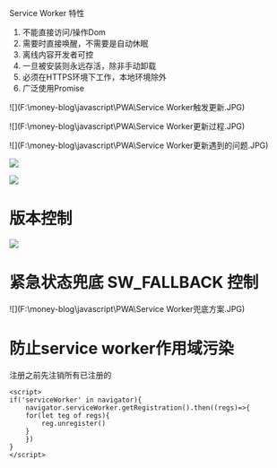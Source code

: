 Service Worker 特性

1. 不能直接访问/操作Dom
2. 需要时直接唤醒，不需要是自动休眠
3. 离线内容开发者可控
4. 一旦被安装则永远存活，除非手动卸载
5. 必须在HTTPS环境下工作，本地环境除外
6. 广泛使用Promise

![](F:\money-blog\javascript\PWA\Service Worker触发更新.JPG)



![](F:\money-blog\javascript\PWA\Service Worker更新过程.JPG)



![](F:\money-blog\javascript\PWA\Service Worker更新遇到的问题.JPG)



![](F:\money-blog\javascript\PWA\更新后通知用户.JPG)



![](F:\money-blog\javascript\PWA\更新后刷新.JPG)



# 版本控制

![](F:\money-blog\javascript\PWA\版本控制.JPG)



# 紧急状态兜底  SW_FALLBACK 控制

![](F:\money-blog\javascript\PWA\Service Worker兜底方案.JPG)







# 防止service worker作用域污染

注册之前先注销所有已注册的

```
<script>
if('serviceWorker' in navigator){
	navigator.serviceWorker.getRegistration().then((regs)=>{
	for(let teg of regs){
		reg.unregister()
	}
	})
}
</script>
```

